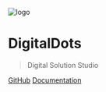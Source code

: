 <!-- _coverpage.md -->

<!-- background image -->

![logo](../_images/logo.png)

<!-- background color -->

# DigitalDots <small></small>

> Digital Solution Studio

[GitHub](https://github.com/amrita-panda/docsify-githubpage-documentation.git)
[Documentation](#Explore)